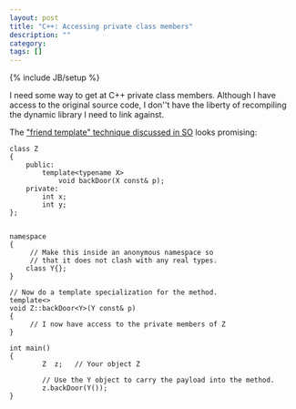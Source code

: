 ```yaml
---
layout: post
title: "C++: Accessing private class members"
description: ""
category:
tags: []
---
```

{% include JB/setup %}

I need some way to get at C++ private class members.
Although I have access to the original source code, I don''t have the liberty of
recompiling the dynamic library I need to link against.

The ["friend template" technique discussed in SO](http://stackoverflow.com/questions/424104/can-i-access-private-members-from-outside-the-class-without-using-friends) looks promising:

    class Z
    {
        public:
            template<typename X>
                void backDoor(X const& p);
        private:
            int x;
            int y;
    };


    namespace
    {
         // Make this inside an anonymous namespace so
         // that it does not clash with any real types.
        class Y{};
    }

    // Now do a template specialization for the method.
    template<>
    void Z::backDoor<Y>(Y const& p)
    {
         // I now have access to the private members of Z
    }

    int main()
    {
            Z  z;   // Your object Z

            // Use the Y object to carry the payload into the method.
            z.backDoor(Y());
    }


